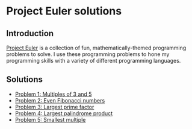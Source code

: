 # Project Euler solutions

## Introduction

[Project Euler](https://projecteuler.net) is a collection of fun, mathematically-themed programming problems to solve. I use
these programming problems to hone my programming skills with a variety of different programming languages.

## Solutions

- [Problem 1: Multiples of 3 and 5](./problem-1/README.md)
- [Problem 2: Even Fibonacci numbers](./problem-2/README.md)
- [Problem 3: Largest prime factor](./problem-3/README.md)
- [Problem 4: Largest palindrome product](./problem-4/README.md)
- [Problem 5: Smallest multiple](./problem-5/README.md)

